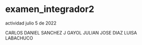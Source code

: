 
# examen_integrador2
actividad julio 5 de 2022

CARLOS DANIEL SANCHEZ J
GAYOL JULIAN
JOSE DIAZ
LUISA LABACHUCO

